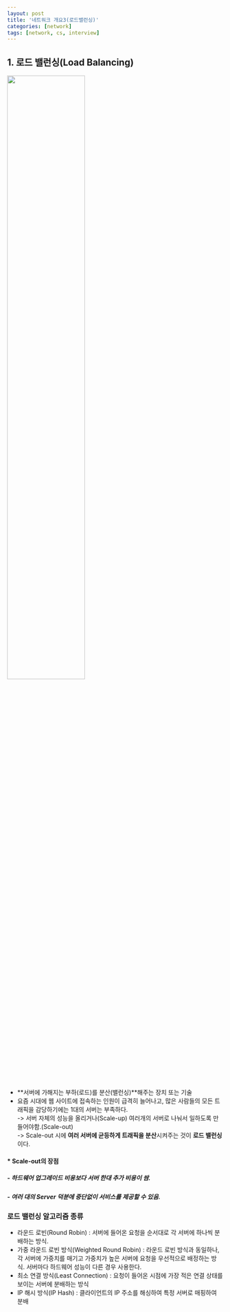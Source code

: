 ```yaml
---
layout: post
title: '네트워크 개요3(로드밸런싱)'
categories: [network]
tags: [network, cs, interview]
---
```


## 1. 로드 밸런싱(Load Balancing)

<img src="https://user-images.githubusercontent.com/57614563/129031701-acc22806-3ea8-442c-87a7-9be7a1bcfa13.PNG" width="60%">

- **서버에 가해지는 부하(로드)를 분산(밸런싱)**해주는 장치 또는 기술
- 요즘 시대에 웹 사이트에 접속하는 인원이 급격히 늘어나고, 많은 사람들의 모든 트래픽을 감당하기에는 1대의 서버는 부족하다.
  <br>
  -> 서버 자체의 성능을 올리거나(Scale-up) 여러개의 서버로 나눠서 일하도록 만들어야함.(Scale-out)
  <br>
  -> Scale-out 시에 **여러 서버에 균등하게 트래픽을 분산**시켜주는 것이 **로드 밸런싱**이다.

#### \* Scale-out의 장점

##### - 하드웨어 업그레이드 비용보다 서버 한대 추가 비용이 쌈.

##### - 여러 대의 Server 덕분에 중단없이 서비스를 제공할 수 있음.

### 로드 밸런싱 알고리즘 종류

- 라운드 로빈(Round Robin) : 서버에 들어온 요청을 순서대로 각 서버에 하나씩 분배하는 방식.
- 가중 라운드 로빈 방식(Weighted Round Robin) : 라운드 로빈 방식과 동일하나, 각 서버에 가중치를 매기고 가중치가 높은 서버에 요청을 우선적으로 배정하는 방식. 서버마다 하드웨어 성능이 다른 경우 사용한다.
- 최소 연결 방식(Least Connection) : 요청이 들어온 시점에 가장 적은 연결 상태를 보이는 서버에 분배하는 방식
- IP 해시 방식(IP Hash) : 클라이언트의 IP 주소를 해싱하여 특정 서버로 매핑하여 분배
